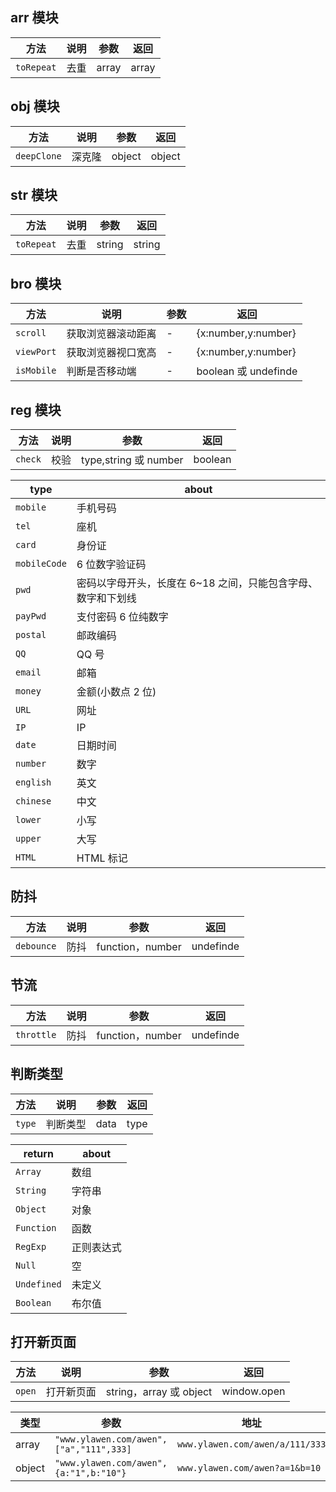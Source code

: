 ## arr 模块

| 方法       | 说明 | 参数  | 返回  |
| ---------- | ---- | ----- | ----- |
| `toRepeat` | 去重 | array | array |

## obj 模块

| 方法        | 说明   | 参数   | 返回   |
| ----------- | ------ | ------ | ------ |
| `deepClone` | 深克隆 | object | object |

## str 模块

| 方法       | 说明 | 参数   | 返回   |
| ---------- | ---- | ------ | ------ |
| `toRepeat` | 去重 | string | string |

## bro 模块

| 方法       | 说明               | 参数 | 返回                 |
| ---------- | ------------------ | ---- | -------------------- |
| `scroll`   | 获取浏览器滚动距离 | -    | {x:number,y:number}  |
| `viewPort` | 获取浏览器视口宽高 | -    | {x:number,y:number}  |
| `isMobile` | 判断是否移动端     | -    | boolean 或 undefinde |

## reg 模块

| 方法    | 说明 | 参数                  | 返回    |
| ------- | ---- | --------------------- | ------- |
| `check` | 校验 | type,string 或 number | boolean |

| type         | about                                                        |
| ------------ | ------------------------------------------------------------ |
| `mobile`     | 手机号码                                                     |
| `tel`        | 座机                                                         |
| `card`       | 身份证                                                       |
| `mobileCode` | 6 位数字验证码                                               |
| `pwd`        | 密码以字母开头，长度在 6~18 之间，只能包含字母、数字和下划线 |
| `payPwd`     | 支付密码 6 位纯数字                                          |
| `postal`     | 邮政编码                                                     |
| `QQ`         | QQ 号                                                        |
| `email`      | 邮箱                                                         |
| `money`      | 金额(小数点 2 位)                                            |
| `URL`        | 网址                                                         |
| `IP`         | IP                                                           |
| `date`       | 日期时间                                                     |
| `number`     | 数字                                                         |
| `english`    | 英文                                                         |
| `chinese`    | 中文                                                         |
| `lower`      | 小写                                                         |
| `upper`      | 大写                                                         |
| `HTML`       | HTML 标记                                                    |

## 防抖

| 方法       | 说明 | 参数             | 返回      |
| ---------- | ---- | ---------------- | --------- |
| `debounce` | 防抖 | function，number | undefinde |

## 节流

| 方法       | 说明 | 参数             | 返回      |
| ---------- | ---- | ---------------- | --------- |
| `throttle` | 防抖 | function，number | undefinde |

## 判断类型

| 方法   | 说明     | 参数 | 返回 |
| ------ | -------- | ---- | ---- |
| `type` | 判断类型 | data | type |

| return      | about      |
| ----------- | ---------- |
| `Array`     | 数组       |
| `String`    | 字符串     |
| `Object`    | 对象       |
| `Function`  | 函数       |
| `RegExp`    | 正则表达式 |
| `Null`      | 空         |
| `Undefined` | 未定义     |
| `Boolean`   | 布尔值     |

## 打开新页面

| 方法   | 说明       | 参数                    | 返回        |
| ------ | ---------- | ----------------------- | ----------- |
| `open` | 打开新页面 | string，array 或 object | window.open |

| 类型   | 参数                                    | 地址                            |
| ------ | --------------------------------------- | ------------------------------- |
| array  | `"www.ylawen.com/awen",["a","111",333]` | `www.ylawen.com/awen/a/111/333` |
| object | `"www.ylawen.com/awen",{a:"1",b:"10"}`  | `www.ylawen.com/awen?a=1&b=10`  |
